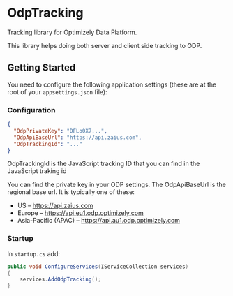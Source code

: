 # OdpTracking

Tracking library for Optimizely Data Platform.

This library helps doing both server and client side tracking to ODP.

## Getting Started
You need to configure the following application settings (these are at the root of your `appsettings.json` file):
### Configuration
````json
{
  "OdpPrivateKey": "DFLo0X7...",
  "OdpApiBaseUrl": "https://api.zaius.com",
  "OdpTrackingId": "..."
}
````
OdpTrackingId is the JavaScript tracking ID that you can find in the JavaScript traking id

You can find the private key in your ODP settings. The OdpApiBaseUrl is the regional base url. It is typically one of these:
* US – https://api.zaius.com
* Europe – https://api.eu1.odp.optimizely.com
* Asia-Pacific (APAC) – https://api.au1.odp.optimizely.com

### Startup

In `startup.cs` add:
```csharp
public void ConfigureServices(IServiceCollection services)
{
    services.AddOdpTracking();    
}
```
